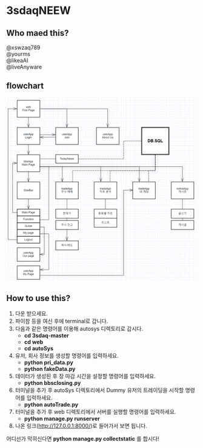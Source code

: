 # 3sdaqNEEW
## Who maed this?
@xswzaq789   
@yourms  
@likeaAI  
@liveAnyware 
## flowchart
![NEW_flowchart](./NEW_flowchart.png)
## How to use this?
1. 다운 받으세요.
2. 파이참 등을 여신 후에 terminal로 갑니다.
3. 다음과 같은 명령어를 이용해 autosys 디렉토리로 갑시다.
   - **cd 3sdaq-master**
   - **cd web**
   - **cd autoSys**
4. 유저, 회사 정보를 생성할 명령어를 입력하세요.
   - **python pri_data.py**
   - **python fakeData.py**
5. 데이터가 생성된 후 장 마감 시간을 설정할 명령어를 입력하세요.
   - **python bbsclosing.py**
6. 터미널을 추가 후 autoSys 디렉토리에서 Dummy 유저의 트레이딩을 시작할 명령어를 입력하세요.
   - **python autoTrade.py**
7. 터미널을 추가 후 web 디렉토리에서 서버를 실행할 명령어를 입력하세요.
   - **python manage.py runserver**
8. 나온 링크(http://127.0.0.1:8000/)로 들어가서 보면 됩니다.

어디선가 막히신다면 **python manage.py collectstatic** 를 합시다!
